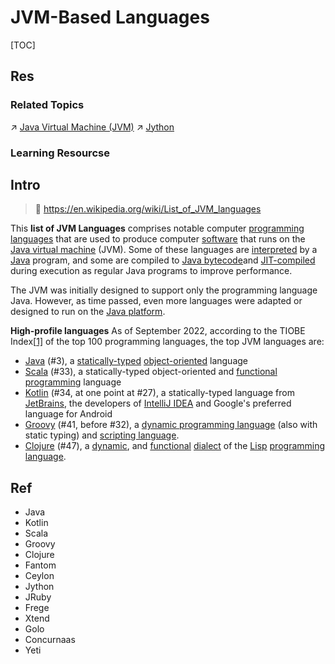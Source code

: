 # JVM-Based Languages

[TOC]



## Res
### Related Topics
↗ [Java Virtual Machine (JVM)](../../🛠️%20Programming%20Tools%20Chain/🚠%20Application%20Runtimes%20&%20SDKs/Java%20Runtimes%20(JRE%20&%20JDKs%20Tools)/Java%20Virtual%20Machine%20(JVM)/Java%20Virtual%20Machine%20(JVM).md)
↗ [Jython](../../🛠️%20Programming%20Tools%20Chain/🚠%20Application%20Runtimes%20&%20SDKs/Python%20Runtime%20Environments/Python%20Interpreters%20&%20Implementations/Jython.md)


### Learning Resourcse



## Intro
> 🔗 https://en.wikipedia.org/wiki/List_of_JVM_languages

This **list of JVM Languages** comprises notable computer [programming languages](https://en.wikipedia.org/wiki/Programming_language) that are used to produce computer [software](https://en.wikipedia.org/wiki/Software) that runs on the [Java virtual machine](https://en.wikipedia.org/wiki/Java_virtual_machine) (JVM). Some of these languages are [interpreted](https://en.wikipedia.org/wiki/Interpreted_language) by a [Java](https://en.wikipedia.org/wiki/Java_(programming_language)) program, and some are compiled to [Java bytecode](https://en.wikipedia.org/wiki/Java_bytecode)and [JIT-compiled](https://en.wikipedia.org/wiki/Just-in-time_compilation) during execution as regular Java programs to improve performance.

The JVM was initially designed to support only the programming language Java. However, as time passed, even more languages were adapted or designed to run on the [Java platform](https://en.wikipedia.org/wiki/Java_(software_platform)).

**High-profile languages**
As of September 2022, according to the TIOBE Index[[1\]](https://en.wikipedia.org/wiki/List_of_JVM_languages#cite_note-tiobe_top_languages-1) of the top 100 programming languages, the top JVM languages are:
- [Java](https://en.wikipedia.org/wiki/Java_(programming_language)) (#3), a [statically-typed](https://en.wikipedia.org/wiki/Type_system#Static_type_checking) [object-oriented](https://en.wikipedia.org/wiki/Object-oriented_programming) language
- [Scala](https://en.wikipedia.org/wiki/Scala_(programming_language)) (#33), a statically-typed object-oriented and [functional programming](https://en.wikipedia.org/wiki/Functional_programming) language
- [Kotlin](https://en.wikipedia.org/wiki/Kotlin_(programming_language)) (#34, at one point at #27), a statically-typed language from [JetBrains](https://en.wikipedia.org/wiki/JetBrains), the developers of [IntelliJ IDEA](https://en.wikipedia.org/wiki/IntelliJ_IDEA) and Google's preferred language for Android
- [Groovy](https://en.wikipedia.org/wiki/Apache_Groovy) (#41, before #32), a [dynamic programming language](https://en.wikipedia.org/wiki/Dynamic_programming_language) (also with static typing) and [scripting language](https://en.wikipedia.org/wiki/Scripting_language).
- [Clojure](https://en.wikipedia.org/wiki/Clojure) (#47), a [dynamic](https://en.wikipedia.org/wiki/Dynamic_programming_language), and [functional](https://en.wikipedia.org/wiki/Functional_programming) [dialect](https://en.wikipedia.org/wiki/Dialect_(computing)) of the [Lisp](https://en.wikipedia.org/wiki/Lisp_(programming_language)) [programming language](https://en.wikipedia.org/wiki/Programming_language).



## Ref
[Top 14 JVM Languages To Choose From]: https://www.spec-india.com/blog/jvm-languages
- Java
- Kotlin
- Scala
- Groovy
- Clojure
- Fantom
- Ceylon
- Jython
- JRuby
- Frege
- Xtend
- Golo
- Concurnaas
- Yeti
